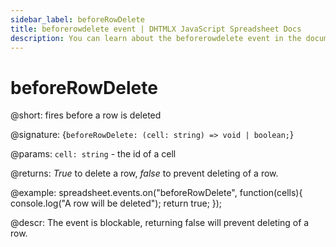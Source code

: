 ```yaml
---
sidebar_label: beforeRowDelete
title: beforerowdelete event | DHTMLX JavaScript Spreadsheet Docs
description: You can learn about the beforerowdelete event in the documentation of the DHTMLX JavaScript Spreadsheet library. Browse developer guides and API reference, try out code examples and live demos, and download a free 30-day evaluation version of DHTMLX Spreadsheet.
---
```


# beforeRowDelete

@short: fires before a row is deleted

@signature: {`beforeRowDelete: (cell: string) => void | boolean;`}

@params:
`cell: string` - the id of a cell

@returns:
*True* to delete a row, *false* to prevent deleting of a row.

@example:
spreadsheet.events.on("beforeRowDelete", function(cells){
	console.log("A row will be deleted");
    return true;
});

@descr:
The event is blockable, returning false will prevent deleting of a row.
